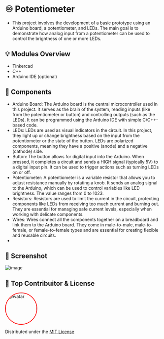 # ♾️ Potentiometer

- This project involves the development of a basic prototype using an Arduino board, a potentiometer, and LEDs. The main goal is to demonstrate how analog input from a potentiometer can be used to control the brightness of one or more LEDs.

## 💡 Modules Overview 

- Tinkercad
- C++
- Arduino IDE (optional)

## 🧩 Components

- Arduino Board: The Arduino board is the central microcontroller used in this project. It serves as the brain of the system, reading inputs (like from the potentiometer or button) and controlling outputs (such as the LEDs). It can be programmed using the Arduino IDE with simple C/C++-based code.
- LEDs: LEDs are used as visual indicators in the circuit. In this project, they light up or change brightness based on the input from the potentiometer or the state of the button. LEDs are polarized components, meaning they have a positive (anode) and a negative (cathode) side.
- Button: The button allows for digital input into the Arduino. When pressed, it completes a circuit and sends a HIGH signal (typically 5V) to a digital input pin. It can be used to trigger actions such as turning LEDs on or off.
- Potentiometer: A potentiometer is a variable resistor that allows you to adjust resistance manually by rotating a knob. It sends an analog signal to the Arduino, which can be used to control variables like LED brightness. The value ranges from 0 to 1023.
- Resistors: Resistors are used to limit the current in the circuit, protecting components like LEDs from receiving too much current and burning out. They are essential for managing safe current levels, especially when working with delicate components.
- Wires: Wires connect all the components together on a breadboard and link them to the Arduino board. They come in male-to-male, male-to-female, or female-to-female types and are essential for creating flexible and reusable circuits.
- 
## 🚀 Screenshot
![image](https://github.com/user-attachments/assets/d9c47336-b673-46f9-9ee4-756275183f50)

## 📄 Top Contribuitor & License

<img src="https://avatars.githubusercontent.com/u/144074554?v=4"
     style="width: 100px; height: 100px; border-radius: 50%; border: 2px solid red; object-fit: cover;"
     alt="Avatar">

Distributed under the [MIT License](https://opensource.org/licenses/MIT)

